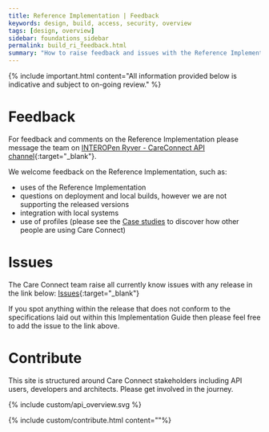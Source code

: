 ```yaml
---
title: Reference Implementation | Feedback
keywords: design, build, access, security, overview
tags: [design, overview]
sidebar: foundations_sidebar
permalink: build_ri_feedback.html
summary: "How to raise feedback and issues with the Reference Implementation?"
---
```


{% include important.html content="All information provided below is indicative and subject to on-going review." %}


# Feedback #

For feedback and comments on the Reference Implementation please message the team on [INTEROPen Ryver - CareConnect API channel](https://interopen.ryver.com/index.html#forums/1093815/chat){:target="_blank"}. 

We welcome feedback on the Reference Implementation, such as:
- uses of the Reference Implementation
- questions on deployment and local builds, however we are not supporting the released versions
- integration with local systems
- use of profiles (please see the [Case studies](engage.html) to discover how other people are using Care Connect)

# Issues #

The Care Connect team raise all currently know issues with any release in the link below:
[Issues](https://github.com/nhsconnect/careconnect-reference-implementation/issues){:target="_blank"}

If you spot anything within the release that does not conform to the specifications laid out within this Implementation Guide then please feel free to add the issue to the link above.

# Contribute #

This site is structured around Care Connect stakeholders including API users, developers and architects. Please get involved in the journey.

{% include custom/api_overview.svg %}

{% include custom/contribute.html content=""%}
